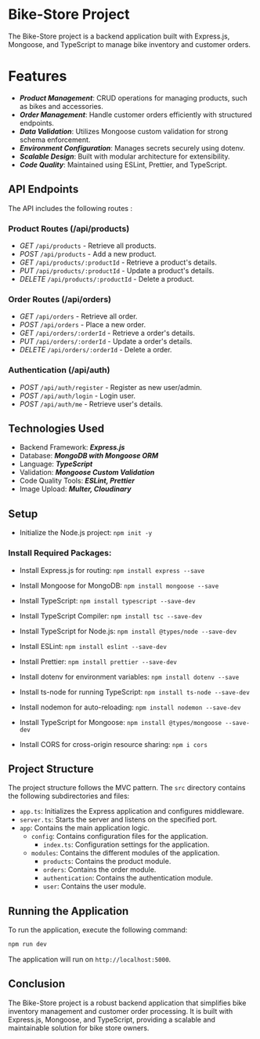 # Bike-Store Project

The Bike-Store project is a backend application built with Express.js, Mongoose, and TypeScript to manage bike inventory and customer orders.

# Features

- **_Product Management_**: CRUD operations for managing products, such as bikes and accessories.
- **_Order Management_**: Handle customer orders efficiently with structured endpoints.
- **_Data Validation_**: Utilizes Mongoose custom validation for strong schema enforcement.
- **_Environment Configuration_**: Manages secrets securely using dotenv.
- **_Scalable Design_**: Built with modular architecture for extensibility.
- **_Code Quality_**: Maintained using ESLint, Prettier, and TypeScript.

## API Endpoints

The API includes the following routes :

### Product Routes (/api/products)

- _GET_ `/api/products` - Retrieve all products.
- _POST_ `/api/products` - Add a new product.
- _GET_ `/api/products/:productId` - Retrieve a product's details.
- _PUT_ `/api/products/:productId` - Update a product's details.
- _DELETE_ `/api/products/:productId` - Delete a product.

### Order Routes (/api/orders)

- _GET_ `/api/orders` - Retrieve all order.
- _POST_ `/api/orders` - Place a new order.
- _GET_ `/api/orders/:orderId` - Retrieve a order's details.
- _PUT_ `/api/orders/:orderId` - Update a order's details.
- _DELETE_ `/api/orders/:orderId` - Delete a order.

### Authentication (/api/auth)

- _POST_ `/api/auth/register` - Register as new user/admin.
- _POST_ `/api/auth/login` - Login user.
- _POST_ `/api/auth/me` - Retrieve user's details.

## Technologies Used

- Backend Framework: **_Express.js_**
- Database: **_MongoDB with Mongoose ORM_**
- Language: **_TypeScript_**
- Validation: **_Mongoose Custom Validation_**
- Code Quality Tools: **_ESLint, Prettier_**
- Image Upload: **_Multer, Cloudinary_**

## Setup

- Initialize the Node.js project: `npm init -y`

### Install Required Packages:

- Install Express.js for routing: `npm install express --save`

- Install Mongoose for MongoDB: `npm install mongoose --save`

- Install TypeScript: `npm install typescript --save-dev`

- Install TypeScript Compiler: `npm install tsc --save-dev`

- Install TypeScript for Node.js: `npm install @types/node --save-dev`

- Install ESLint: `npm install eslint --save-dev`

- Install Prettier: `npm install prettier --save-dev`

- Install dotenv for environment variables: `npm install dotenv --save`

- Install ts-node for running TypeScript: `npm install ts-node --save-dev`

- Install nodemon for auto-reloading: `npm install nodemon --save-dev`

- Install TypeScript for Mongoose: `npm install @types/mongoose --save-dev`

- Install CORS for cross-origin resource sharing: `npm i cors`

## Project Structure

The project structure follows the MVC pattern. The `src` directory contains the following subdirectories and files:

- `app.ts`: Initializes the Express application and configures middleware.
- `server.ts`: Starts the server and listens on the specified port.
- `app`: Contains the main application logic.
  - `config`: Contains configuration files for the application.
    - `index.ts`: Configuration settings for the application.
  - `modules`: Contains the different modules of the application.
    - `products`: Contains the product module.
    - `orders`: Contains the order module.
    - `authentication`: Contains the authentication module.
    - `user`: Contains the user module.

## Running the Application

To run the application, execute the following command:

```bash
npm run dev
```

The application will run on `http://localhost:5000`.

## Conclusion

The Bike-Store project is a robust backend application that simplifies bike inventory management and customer order processing. It is built with Express.js, Mongoose, and TypeScript, providing a scalable and maintainable solution for bike store owners.
